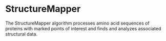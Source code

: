 # StructureMapper
The StructureMapper algorithm processes amino acid sequences of proteins with marked points of interest and finds and analyzes associated structural data.
